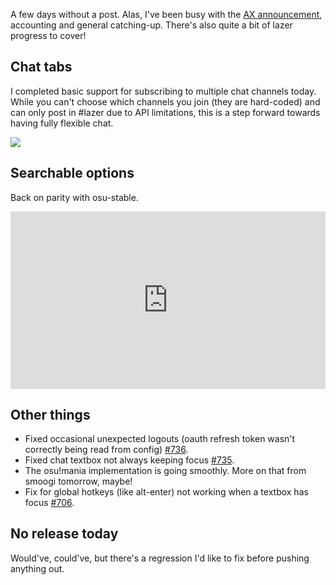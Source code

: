 A few days without a post. Alas, I've been busy with the [AX announcement](https://osu.ppy.sh/news/160469158898), accounting and general catching-up. There's also quite a bit of lazer progress to cover!

## Chat tabs

I completed basic support for subscribing to multiple chat channels today. While you can't choose which channels you join (they are hard-coded) and can only post in #lazer due to API limitations, this is a step forward towards having fully flexible chat.

![](https://puu.sh/vMHOQ/8b0b364446.gif)

## Searchable options

Back on parity with osu-stable.

<div style="width: 100%; height: 0px; position: relative; padding-bottom: 56.250%;"><iframe src="https://streamable.com/s/5g2f4/dpujtx" frameborder="0" width="100%" height="100%" allowfullscreen style="width: 100%; height: 100%; position: absolute;"></iframe></div>

## Other things

- Fixed occasional unexpected logouts (oauth refresh token wasn't correctly being read from config) [#736](https://github.com/ppy/osu/pull/736).
- Fixed chat textbox not always keeping focus [#735](https://github.com/ppy/osu/pull/735).
- The osu!mania implementation is going smoothly. More on that from smoogi tomorrow, maybe!
- Fix for global hotkeys (like alt-enter) not working when a textbox has focus [#706](https://github.com/ppy/osu-framework/pull/706).

## No release today

Would've, could've, but there's a regression I'd like to fix before pushing anything out.